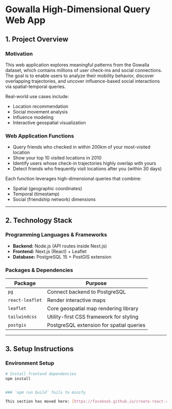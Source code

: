 # Gowalla High-Dimensional Query Web App

## 1. Project Overview

### Motivation

This web application explores meaningful patterns from the Gowalla dataset, which contains millions of user check-ins and social connections. The goal is to enable users to analyze their mobility behavior, discover overlapping trajectories, and uncover influence-based social interactions via spatial-temporal queries.

Real-world use cases include:

- Location recommendation  
- Social movement analysis  
- Influence modeling  
- Interactive geospatial visualization

### Web Application Functions

- Query friends who checked in within 200km of your most-visited location
- Show your top 10 visited locations in 2010
- Identify users whose check-in trajectories highly overlap with yours
- Detect friends who frequently visit locations after you (within 30 days)

Each function leverages high-dimensional queries that combine:

- Spatial (geographic coordinates)
- Temporal (timestamp)
- Social (friendship network) dimensions

---

## 2. Technology Stack

### Programming Languages & Frameworks

- **Backend:** Node.js (API routes inside Next.js)  
- **Frontend:** Next.js (React) + Leaflet  
- **Database:** PostgreSQL 15 + PostGIS extension  

### Packages & Dependencies

| Package         | Purpose                                      |
|----------------|----------------------------------------------|
| `pg`           | Connect backend to PostgreSQL                |
| `react-leaflet`| Render interactive maps                      |
| `leaflet`      | Core geospatial map rendering library        |
| `tailwindcss`  | Utility-first CSS framework for styling      |
| `postgis`      | PostgreSQL extension for spatial queries     |

---

## 3. Setup Instructions

### Environment Setup

```bash
# Install frontend dependencies
npm install


### `npm run build` fails to minify

This section has moved here: [https://facebook.github.io/create-react-app/docs/troubleshooting#npm-run-build-fails-to-minify](https://facebook.github.io/create-react-app/docs/troubleshooting#npm-run-build-fails-to-minify)
